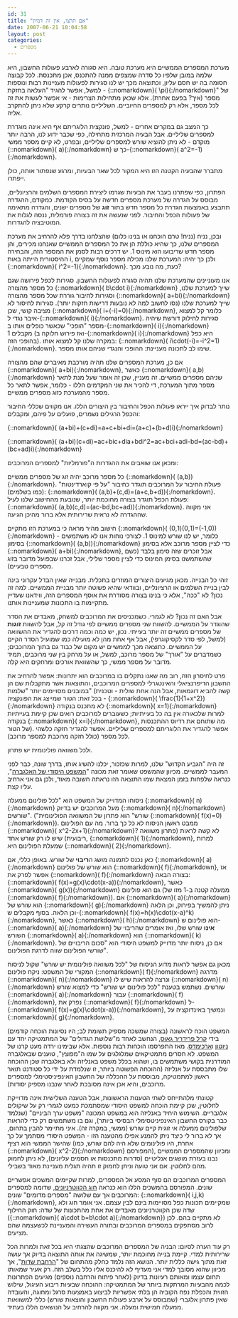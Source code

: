 ```yaml
---
id: 31
title: "אם תרצו, אין זה דמיון"
date: 2007-06-21 10:04:58
layout: post
categories: 
  - מספרים
---
```

מערכת המספרים הממשיים היא מערכת טובה. היא סגורה לארבע פעולות החשבון, היא שלמה במובן שלפיו כל סדרה שמצפים ממנה להתכנס, אכן מתכנסת. לכל קבוצה חסומה בה יש חסם עליון, וכתוצאה מכך יש לנו סגירות לפעולות מעניינות רבות ונוספות - למשל, אפשר להגיד "העלאה בחזקת {::nomarkdown}\( \pi\){:/nomarkdown}" של מספר (איך? בפעם אחרת). אלא שכאן מתחילות הצרימות - אי אפשר לעשות את זה לכל מספר, אלא רק למספרים החיוביים. השליליים נותרים קרקע שלא ניתן להתקרב אליה.

כך המצב גם במקרים אחרים - למשל, פונקצית הלוגריתם אף היא אינה מוגדרת למספרים שליליים. אבל הבעיה המרכזית מתחילה, כפי שכבר ידוע לנו, הרבה יותר מוקדם - לא ניתן להוציא שורש למספרים שליליים, ובפרט, לא קיים מספר ממשי {::nomarkdown}\( a\){:/nomarkdown} כך ש-{::nomarkdown}\( a^2=-1\){:/nomarkdown}.

מתברר שהבעיה הקטנה הזו היא המקור לכל שאר הבעיות, ומרגע שנפתור אותה, כולן ייפתרו.

הפתרון, כפי שפתרנו בעבר את הבעיות שגרמו ליצירת המספרים השלמים והרציונליים, מבוסס על הגדרה של מערכת מספרים חדשה על בסיס הקודמת. כמקודם, ההגדרה תתבצע באמצעות הגדרת כל מספר חדש בתור <strong>זוג</strong> של מספרים ישנים, והגדרה מתאימה של פעולות הכפל והחיבור. לפני שנעשה את זה בצורה פורמלית, ננסה לגלות את המוטיבציה להגדרות.

ובכן, נניח (נניח! טרם הוכחנו או בנינו כלום) שהצלחנו בדרך פלא להרחיב את מערכת המספרים שלנו, כך שהיא כוללת הן את כל המספרים הממשיים שאנחנו מכירים, והן מספר חדש שריבועו הוא מינוס 1. יש דרכים רבות לסמן את המספר הזה, והבחירה ההיסטורית הייתה באות i, ולכן כך יהיה: המערכת שלנו מכילה מספר נוסף שמקיים {::nomarkdown}\( i^2=-1\){:/nomarkdown}. כעת, מה נובע מכך?

אנו מעוניינים שהמערכת שלנו תהיה סגורה לפעולות החשבון. סגירות לכפל פירושה שגם כל מספר מהצורה {::nomarkdown}\( b\cdot i\){:/nomarkdown} שייך למערכת שלנו, וסגירות לחיבור גוררת שכל מספר מהצורה  {::nomarkdown}\( a+bi\){:/nomarkdown} שייך למערכת שלנו (נסו לחשוב למה לא נובעות דרישות חזקות יותר). סגירות לחיסור לא מציבה קושי, שכן {::nomarkdown}\( i+(-i)=0\){:/nomarkdown}, כלומר קל למצוא איבר נגדי ל-{::nomarkdown}\( i\){:/nomarkdown}. סגירות לחילוק דורשת שיהיה מספר "הופכי" שכאשר כופלים אותו ב-{::nomarkdown}\( i\){:/nomarkdown} מקבלים 1 (ואז פירוש חלוקה ב-{::nomarkdown}\( i\){:/nomarkdown} היא כפל בהופכי הזה). במקרה שלנו קל למצוא אותו: {::nomarkdown}\( i\cdot(-i)=-i^2=1\){:/nomarkdown}. שימו לב לתכונה מעניינת: ההופכי והנגדי שניהם אותו מספר.

אם כן, מערכת המספרים שלנו תהיה מורכבת מאיברים שהם מהצורה {::nomarkdown}\( a+bi\){:/nomarkdown}, כאשר {::nomarkdown}\( a,b\){:/nomarkdown} שניהם מספרים ממשיים. זה מעניין, שכן זה אומר שעל מנת לתאר מספר מתוך המערכת, די להכיר את שני המקדמים הללו - כלומר, אפשר לתאר כל מספר מהמערכת כזוג מספרים ממשיים.

נותר לבדוק איך ייראו פעולות הכפל והחיבור בין היצורים הללו. אנו מקווים שכללי החיבור והכפל הרגילים נשמרים, פועלים על פיהם, ומקבלים:

{::nomarkdown}\( (a+bi)+(c+di)=a+c+bi+di=(a+c)+(b+d)i\){:/nomarkdown}

{::nomarkdown}\( (a+bi)(c+di)=ac+bic+dia+bdi^2=ac+bci+adi-bd=(ac-bd)+(bc+ad)i\){:/nomarkdown}

ומכאן אנו שואבים את ההגדרות ה"פורמליות" למספרים המרוכבים:

כל מספר מרוכב יהיה זוג של מספרים ממשיים {::nomarkdown}\( (a,b)\){:/nomarkdown}. פעולת החיבור על המרוכבים תוגדר כחיבור "על פי קוארדינטות" (כמו בשלמים): {::nomarkdown}\( (a,b)+(c,d)=(a+c,b+d)\){:/nomarkdown}. פעולת הכפל תוגדר בצורה מחוכמת יותר, שנובעת מהחישוב שלנו לעיל: {::nomarkdown}\( (a,b)(c,d)=(ac-bd,bc+ad)\){:/nomarkdown}. אני מקווה שההגדרה לא נראית שרירותית אלא ברור מהיכן הגיעה.

חישוב מהיר מראה כי במערכת הזו מתקיים {::nomarkdown}\( (0,1)(0,1)=(-1,0)\){:/nomarkdown} - כלומר, יש לנו שורש למינוס 1. לצורכי נוחות אנו לא משתמשים בסימון  {::nomarkdown}\( (a,b)\){:/nomarkdown} כדי לציין מספר מרוכב אלא בסימון {::nomarkdown}\( a+bi\){:/nomarkdown}, אבל זוכרים שזה סימון בלבד (כשם שהשתמשנו בסימן המינוס כדי לציין מספר שלילי, אבל זכרנו שבפועל מדובר בזוג מספרים טבעיים).

זוהי כל הבנייה. מכאן מגיעים היצורים המוזרים בתכלית. מבנייה שאין הבדל עקרוני בינה לבין בניית השלמים או הרציונליים, ובוודאי שהיא פשוטה יותר מבניית הממשיים. למה זה נכון? לא "ככה", אלא כי בנינו בצורה מסודרת את אוסף המספרים הזה, ווידאנו שעדיין מתקיימות בו התכונות שמעניינות אותנו.

אבל האם זה נכון? לא לגמרי. כשמכניסים את המרוכבים למשחק, מאבדים את הסדר שהוגדר על הממשיים. להשוות שני מספרים ממשיים לפי גודל זה קל, אבל להשוות <strong>זוגות</strong> של מספרים ממשיים זה יותר בעייתי. נכון, יש כמה וכמה דרכים להגדיר את ההשוואה (למשל, לפי סדר לקסיקוגרפי), אבל אף אחת מהן לא מועילה כמו שמועיל הסדר הקיים על הממשיים. כתוצאה מכך לממשיים יש מקום של כבוד גם בתוך המרוכבים; כשמדברים על "אורך" של מספר מרוכב, למשל, או על מרחק בין שני מרוכבים, תמיד מדובר על מספר ממשי, כך שהשוואת אורכים ומרחקים היא קלה.

פרט לחיסרון הזה, רוב מה שאנו נתקלים בו במרוכבים הוא יתרונות: אפשר להרחיב את החשבון הדיפרנציאלי והאינטגרלי למספרים המרוכבים, והתוצאות אשר מתקבלות שם הן במובנים מסויימים יותר "שלמות" (קשה להביא דוגמאות, אבל הנה אחת שולית - וטכנית - בכל זאת: הטור שמייצג את הפונקציה {::nomarkdown}\( \frac{1}{1+x^2}\){:/nomarkdown} לא מתכנס בנקודה {::nomarkdown}\( x=1\){:/nomarkdown} למרות שלכאורה אין בה כל בעייתיות; כשעוברים למרוכבים רואים שכן קיימת בעייתיות בנקודה {::nomarkdown}\( x=i\){:/nomarkdown}, מה שתוחם את רדיוס ההתכנסות של הטור). אפשר להגדיר את הלוגריתם למספרים שליליים. אפשר להגדיר חזקה כלשהי לכל מספר (כולל חזקה מרוכבת למספר מרוכב).

ולכל משוואה פולינומית יש פתרון.

זה היה "הגביע הקדוש" שלנו, למרות שכזכור, יכלנו להשיג אותו, בדרך שונה, כבר לפני המעבר לממשיים. מכיוון שהמשפט שאומר זאת מכונה "<a href="http://he.wikipedia.org/wiki/%D7%94%D7%9E%D7%A9%D7%A4%D7%98_%D7%94%D7%99%D7%A1%D7%95%D7%93%D7%99_%D7%A9%D7%9C_%D7%94%D7%90%D7%9C%D7%92%D7%91%D7%A8%D7%94">המשפט היסודי של האלגברה</a>", כנראה שלפחות בזמן המצאת שמו התוצאה הזו נראתה חשובה מאוד, ולכן גם אני ארחיב עליו קצת.

ניסוחו המדוייק של המשפט הוא "לכל פולינום ממעלה {::nomarkdown}\( n\){:/nomarkdown} מעל המרוכבים יש בדיוק {::nomarkdown}\( n\){:/nomarkdown} שורשים". ("שורש" הוא פתרון של המשוואה הפולינומית {::nomarkdown}\( f(x)=0\){:/nomarkdown}). ממבט ראשון הניסוח לא כל כך ברור. מה עם הפולינום {::nomarkdown}\( x^2-2x+1\){:/nomarkdown}? לא קשה לראות (פתרון משוואה ריבועית) שיש לו רק שורש אחד, {::nomarkdown}\( 1\){:/nomarkdown}, למרות שמעלת הפולינום היא {::nomarkdown}\( 2\){:/nomarkdown}.

כאן נכנס לתמונה מושג ה<strong>ריבוי</strong> של שורש. באופן כללי, אם {::nomarkdown}\( a\){:/nomarkdown} הוא שורש של פולינום {::nomarkdown}\( f\){:/nomarkdown}, אז אפשר לפרק את {::nomarkdown}\( f\){:/nomarkdown} בצורה הבאה: {::nomarkdown}\( f(x)=g(x)\cdot(x-a)\){:/nomarkdown}, כאשר {::nomarkdown}\( g(x)\){:/nomarkdown} גם הוא פולינום (ממעלה קטנה ב-1 מזו של {::nomarkdown}\( f\){:/nomarkdown}). אם {::nomarkdown}\( a\){:/nomarkdown} הוא שורש של {::nomarkdown}\( g\){:/nomarkdown} ניתן להמשיך בפירוק, וכן הלאה וכן הלאה. בסוף מקבלים ש-{::nomarkdown}\( f(x)=h(x)\cdot(x-a)^k\){:/nomarkdown}, כאשר {::nomarkdown}\( h\){:/nomarkdown} הוא פולינום ש-{::nomarkdown}\( a\){:/nomarkdown} <strong>אינו</strong> שורש שלו, ואז אומרים שהריבוי של השורש {::nomarkdown}\( a\){:/nomarkdown} הוא {::nomarkdown}\( k\){:/nomarkdown}. אם כן, ניסוח יותר מדוייק למשפט היסודי הוא "סכום הריבויים של שורשי הפולינום שווה לדרגת הפולינום".

מכאן גם אפשר לראות מדוע הניסוח של "לכל משוואה פולינומית יש שורש" שקול לניסוח המקורי של המשפט: ניקח פולינום {::nomarkdown}\( f\){:/nomarkdown} מדרגה {::nomarkdown}\( n\){:/nomarkdown} ונרצה להראות שיש לו {::nomarkdown}\( n\){:/nomarkdown} שורשים. נשתמש בטענת "לכל פולינום יש שורש" כדי למצוא שורש {::nomarkdown}\( a\){:/nomarkdown} עבור {::nomarkdown}\( f\){:/nomarkdown}, נפרק את {::nomarkdown}\( f\){:/nomarkdown} ל-{::nomarkdown}\( f(x)=g(x)\cdot(x-a)\){:/nomarkdown}, ונמשיך באינדוקציה על {::nomarkdown}\( g\){:/nomarkdown}.

המשפט הוכח לראשונה (בצורה שמשכה מספיק תשומת לב; היו נסיונות הוכחה קודמים) בידי <a href="http://he.wikipedia.org/wiki/%D7%A7%D7%A8%D7%9C_%D7%A4%D7%A8%D7%99%D7%93%D7%A8%D7%99%D7%9A_%D7%92%D7%90%D7%95%D7%A1">קרל פרידריך גאוס</a>, הנחשב לאחד מ"שלושת הגדולים" של המתמטיקה יחד עם <a href="http://he.wikipedia.org/wiki/%D7%90%D7%99%D7%99%D7%96%D7%A7_%D7%A0%D7%99%D7%95%D7%98%D7%95%D7%9F">ניוטון</a> ו<a href="http://he.wikipedia.org/wiki/%D7%90%D7%A8%D7%9B%D7%99%D7%9E%D7%93%D7%A1">ארכימדס</a>. מאז התפרסמו הוכחות רבות נוספות. אלא שבימינו ירדה מעט קרנו של המשפט. לא חסרים מתמטיקאים שמלגלגים על שמו ה"מפוצץ", טוענים שבאלגברה המודרנית בקושי משתמשים בו, ושהוא בכלל משפט באנליזה ולא באלגברה שכן ההוכחה שלו מתבססת על אנליזה (ההוכחה הפשוטה ביותר, זו שנלמדת על ידי כל סטודנט תואר ראשון למתמטיקה, מבוססת על ההכללה של החשבון האינפיניסטימלי למספרים מרוכבים, והיא אכן אינה מסובכת לאחר שנבנו מספיק יסודות).

קטונתי מלהתייחס לשתי הטענות הראשונות, אבל הטענה השלישית אינה מדוייקת לחלוטין, שכן קיימת הוכחה למשפט היסודי שמסתמכת כמעט לגמרי רק על שיקולים אלגבריים. השימוש היחיד באנליזה הוא במשפט המכונה "משפט ערך הביניים" (שנלמד כבר בקורס החשבון האינפיניטסימלי הבסיסי ביותר), וגם בו משתמשים רק כדי להראות שלפולינום ממעלה אי זוגית קיים שורש (ממשי, במקרה זה). איני מתיימר להבין בתחום, אך לא ברור לי כיצד ניתן להמנע אפילו מהטענה הזו - המשפט היסודי מסתמך על כך שהישר הממשי הוא רציף (אחרת, היו פולינומים שלא היה להם שורש, כמו {::nomarkdown}\( x^2-2\){:/nomarkdown} המפורסם), ומכיוון שהמספרים הממשיים נבנו בעזרת מושגים אנליטיים (סדרות מתכנסות או חסמים עליונים), לא ניתן לחמוק מהם לחלוטין. אם אני טועה וניתן לחמוק זו תהיה תגלית מעניינת מאוד בשבילי.

המספרים המרוכבים הם סוף המסע אל המספרים, למרות שקיימים המשכים אפשריים שונים. המפורסם בהמשכים הללו הוא כנראה <a href="http://he.wikipedia.org/wiki/%D7%97%D7%95%D7%92_%D7%94%D7%A7%D7%95%D7%95%D7%98%D7%A8%D7%A0%D7%99%D7%95%D7%A0%D7%99%D7%9D">חוג הקווטרניונים</a>, שדומה למספרים המרוכבים אך עם שלושה "מספרים מדומים" שונים: {::nomarkdown}\( i,j,k\){:/nomarkdown}, שמקיימים תכונות כפל מסויימות בינם לבין עצמם. אני אומר חוג ולא שדה שכן הקווטרניונים מאבדים את אחת מהתכונות של שדה: חוק החילוף ({::nomarkdown}\( a\cdot b=b\cdot a\){:/nomarkdown}) לא מתקיים בהם. לכן לרוב מסתפקים במספרים המרוכבים ובתורה העשירה והמעניינת לכשעצמה שהם מציעים.

רק עוד הערה לסיום: הבניה של המספרים המרוכבים שהצגתי היא בכל זאת ולמרות הכל שרירותית למדי. קיימת בנייה מחוכמת יותר, שמשיגה את אותה התוצאה בדיוק אך עושה זאת מתוך גישה כללית יותר. הנושא הזה נלמד כחלק מהתחום של "<a href="http://he.wikipedia.org/wiki/%D7%94%D7%A8%D7%97%D7%91%D7%AA_%D7%A9%D7%93%D7%95%D7%AA">הרחבת שדות</a>", אך מכיוון שהוא מסובך למדי אני מעדיף לא להיכנס אליו כלל בשלב הזה. רק אעיר שמאותו תחום עצמו ומאותם רעיונות בדיוק (לאחר פיתוח והרחבה נוספים) מגיעים הפתרונות לכמה מהבעיות המרתקות ביותר של המתמטיקה: ההוכחה שבעיות ריבוע העיגול, שילוש הזווית והכפלת נפח הקוביה הן בלתי אפשריות לביצוע באמצעות סרגל ומחוגה, והעובדה שאין פתרון אלגברי (שמבוסס על ארבע פעולות החשבון והוצאות שורש) כללי למשוואות ממעלה חמישית ומעלה. אני מקווה להרחיב על הנושאים הללו בעתיד.
